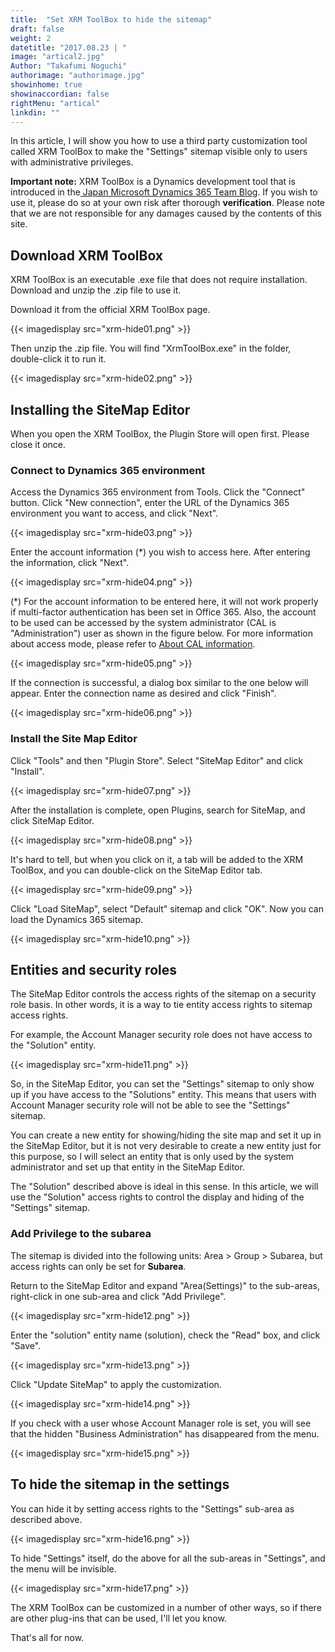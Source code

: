 ```yaml
---
title:  "Set XRM ToolBox to hide the sitemap"
draft: false
weight: 2
datetitle: "2017.08.23 | "
image: "artical2.jpg"
Author: "Takafumi Noguchi"
authorimage: "authorimage.jpg"
showinhome: true
showinaccordian: false
rightMenu: "artical"
linkdin: ""
---
```

<!-- Intro  -->
In this article, I will show you how to use a third party customization tool called XRM ToolBox to make the "Settings" sitemap visible only to users with administrative privileges.

**Important note:** XRM ToolBox is a Dynamics development tool that is introduced in the[ Japan Microsoft Dynamics 365 Team Blog](https://blogs.msdn.microsoft.com/crmjapan/2014/05/19/dynamics-crm-20112013/). If you wish to use it, please do so at your own risk after thorough **verification**. Please note that we are not responsible for any damages caused by the contents of this site.


## Download XRM ToolBox
XRM ToolBox is an executable .exe file that does not require installation. Download and unzip the .zip file to use it.      

Download it from the official XRM ToolBox page.
<!-- Image= xrm-hide01.png -->
{{< imagedisplay src="xrm-hide01.png" >}}


Then unzip the .zip file. You will find "XrmToolBox.exe" in the folder, double-click it to run it.
<!-- Image= xrm-hide02.png -->
{{< imagedisplay src="xrm-hide02.png" >}}


## Installing the SiteMap Editor
When you open the XRM ToolBox, the Plugin Store will open first. Please close it once.

### Connect to Dynamics 365 environment
Access the Dynamics 365 environment from Tools. Click the "Connect" button. Click "New connection", enter the URL of the Dynamics 365 environment you want to access, and click "Next".
<!-- Image= xrm-hide03.png -->
{{< imagedisplay src="xrm-hide03.png" >}}


Enter the account information (*) you wish to access here. After entering the information, click "Next".
<!-- Image= xrm-hide04.png -->
{{< imagedisplay src="xrm-hide04.png" >}}


(*) For the account information to be entered here, it will not work properly if multi-factor authentication has been set in Office 365. Also, the account to be used can be accessed by the system administrator (CAL is "Administration") user as shown in the figure below. For more information about access mode, please refer to [About CAL information]().
<!-- Image= xrm-hide05.png -->
{{< imagedisplay src="xrm-hide05.png" >}}

If the connection is successful, a dialog box similar to the one below will appear. Enter the connection name as desired and click "Finish".
<!-- Image= xrm-hide06.png -->
{{< imagedisplay src="xrm-hide06.png" >}}


### Install the Site Map Editor
Click "Tools" and then "Plugin Store". Select "SiteMap Editor" and click "Install".
<!-- Image= xrm-hide07.png -->
{{< imagedisplay src="xrm-hide07.png" >}}


After the installation is complete, open Plugins, search for SiteMap, and click SiteMap Editor.
<!-- Image= xrm-hide08.png -->
{{< imagedisplay src="xrm-hide08.png" >}}


It's hard to tell, but when you click on it, a tab will be added to the XRM ToolBox, and you can double-click on the SiteMap Editor tab.
<!-- Image= xrm-hide09.png -->
{{< imagedisplay src="xrm-hide09.png" >}}


Click "Load SiteMap", select "Default" sitemap and click "OK". Now you can load the Dynamics 365 sitemap.
<!-- Image= xrm-hide10.png -->
{{< imagedisplay src="xrm-hide10.png" >}}


## Entities and security roles
The SiteMap Editor controls the access rights of the sitemap on a security role basis. In other words, it is a way to tie entity access rights to sitemap access rights.

For example, the Account Manager security role does not have access to the "Solution" entity.
<!-- Image= xrm-hide11.png -->
{{< imagedisplay src="xrm-hide11.png" >}}


So, in the SiteMap Editor, you can set the "Settings" sitemap to only show up if you have access to the "Solutions" entity. This means that users with Account Manager security role will not be able to see the "Settings" sitemap.

You can create a new entity for showing/hiding the site map and set it up in the SiteMap Editor, but it is not very desirable to create a new entity just for this purpose, so I will select an entity that is only used by the system administrator and set up that entity in the SiteMap Editor.

The "Solution" described above is ideal in this sense. In this article, we will use the "Solution" access rights to control the display and hiding of the "Settings" sitemap.

### Add Privilege to the subarea

The sitemap is divided into the following units: Area > Group > Subarea, but access rights can only be set for **Subarea**.

Return to the SiteMap Editor and expand "Area(Settings)" to the sub-areas, right-click in one sub-area and click "Add Privilege".
<!-- Image= xrm-hide12.png -->
{{< imagedisplay src="xrm-hide12.png" >}}


Enter the "solution" entity name (solution), check the "Read" box, and click "Save".
<!-- Image= xrm-hide13.png -->
{{< imagedisplay src="xrm-hide13.png" >}}

Click "Update SiteMap" to apply the customization.
<!-- Image= xrm-hide14.png -->
{{< imagedisplay src="xrm-hide14.png" >}}


If you check with a user whose Account Manager role is set, you will see that the hidden "Business Administration" has disappeared from the menu.
<!-- Image= xrm-hide15.png -->
{{< imagedisplay src="xrm-hide15.png" >}}


## To hide the sitemap in the settings
You can hide it by setting access rights to the "Settings" sub-area as described above.
<!-- Image- xrm-hide16.png -->
{{< imagedisplay src="xrm-hide16.png" >}}


To hide "Settings" itself, do the above for all the sub-areas in "Settings", and the menu will be invisible.
<!-- Image= xrm-hide17.png -->
{{< imagedisplay src="xrm-hide17.png" >}}


The XRM ToolBox can be customized in a number of other ways, so if there are other plug-ins that can be used, I'll let you know.

That's all for now.    
&nbsp;